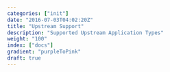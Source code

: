 ```yaml
---
categories: ["init"]
date: "2016-07-03T04:02:20Z"
title: "Upstream Support"
description: "Supported Upstream Application Types"
weight: "100"
index: ["docs"]
gradient: "purpleToPink"
draft: true
---
```


